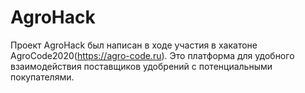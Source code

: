 # AgroHack
Проект AgroHack был написан в ходе участия в хакатоне AgroCode2020(https://agro-code.ru). Это платформа для удобного взаимодействия поставщиков удобрений с потенциальными покупателями. 
